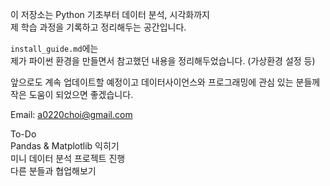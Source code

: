 이 저장소는 Python 기초부터 데이터 분석, 시각화까지  
제 학습 과정을 기록하고 정리해두는 공간입니다.

`install_guide.md`에는  
제가 파이썬 환경을 만들면서 참고했던 내용을 정리해두었습니다. (가상환경 설정 등)

앞으로도 계속 업데이트할 예정이고
데이터사이언스와 프로그래밍에 관심 있는 분들께  
작은 도움이 되었으면 좋겠습니다.

Email: a0220choi@gmail.com

To-Do  
Pandas & Matplotlib 익히기  
미니 데이터 분석 프로젝트 진행  
다른 분들과 협업해보기


